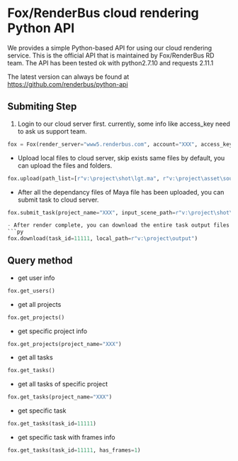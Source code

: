 # Fox/RenderBus cloud rendering Python API
We provides a simple Python-based API for using our cloud rendering service. This is the official API that is maintained by Fox/RenderBus RD team. The API has been tested ok with python2.7.10 and requests 2.11.1

The latest version can always be found at
https://github.com/renderbus/python-api

## Submiting Step

1. Login to our cloud server first. currently, some info like access_key need to ask us support team.
```py
fox = Fox(render_server="www5.renderbus.com", account="XXX", access_key="XXX", aspera_server="app5.renderbus.com", aspera_password="XXX")
```

- Upload local files to cloud server, skip exists same files by default, you can upload the files and folders.
```py
fox.upload(path_list=[r"v:\project\shot\lgt.ma", r"v:\project\asset\sourceimages])
```

- After all the dependancy files of Maya file has been uploaded, you can submit task to cloud server.
```py
fox.submit_task(project_name="XXX", input_scene_path=r"v:\project\shot\lgt.ma", frames="1-10[1]") ```

- After render complete, you can download the entire task output files from cloud server, and single frame output files downloading is not supported yet currently. The download method would skip exists same files which already downloaded by default
```py
fox.download(task_id=11111, local_path=r"v:\project\output")
```

## Query method
 - get user info
```py
fox.get_users()
```

- get all projects
```py
fox.get_projects()
```

- get specific project info
```py
fox.get_projects(project_name="XXX")
```

- get all tasks
```py
fox.get_tasks()
```

- get all tasks of specific project
```py
fox.get_tasks(project_name="XXX")
```

- get specific task
```py
fox.get_tasks(task_id=11111)
```

- get specific task with frames info
```py
fox.get_tasks(task_id=11111, has_frames=1)
```
